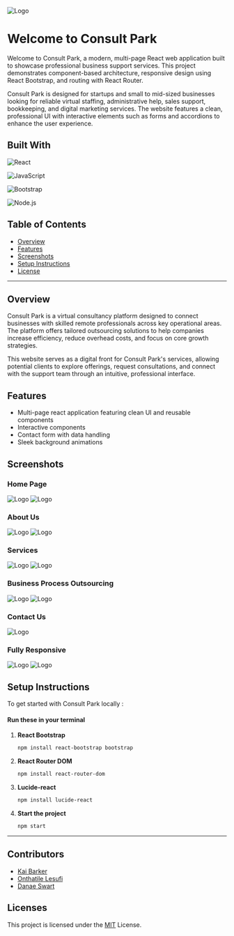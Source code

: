 ![Logo](./src/components/assets/Consult-Park-Logo-Full.png)


# Welcome to Consult Park

Welcome to Consult Park, a modern, multi-page React web application built to showcase professional business support services. This project demonstrates component-based architecture, responsive design using React Bootstrap, and routing with React Router.

Consult Park is designed for startups and small to mid-sized businesses looking for reliable virtual staffing, administrative help, sales support, bookkeeping, and digital marketing services. The website features a clean, professional UI with interactive elements such as forms and accordions to enhance the user experience.

## Built With

![React](https://img.shields.io/badge/-React-61DAFB?style=for-the-badge&logo=react&logoColor=black)

![JavaScript](https://img.shields.io/badge/-JavaScript-F7DF1E?style=for-the-badge&logo=javascript&logoColor=black)

![Bootstrap](https://img.shields.io/badge/-Bootstrap-7952B3?style=for-the-badge&logo=bootstrap&logoColor=white)

![Node.js](https://img.shields.io/badge/-Node.js-339933?style=for-the-badge&logo=node.js&logoColor=white)

## Table of Contents

- [ Overview](#-overview)  
- [ Features](#-features)   
- [ Screenshots](#-Screenshots)   
- [ Setup Instructions](#️-setup-instructions)  
- [ License](#-license)

---

## Overview
Consult Park is a virtual consultancy platform designed to connect businesses with skilled remote professionals across key operational areas. The platform offers tailored outsourcing solutions to help companies increase efficiency, reduce overhead costs, and focus on core growth strategies.

This website serves as a digital front for Consult Park's services, allowing potential clients to explore offerings, request consultations, and connect with the support team through an intuitive, professional interface.

## Features

- Multi-page react application featuring clean UI and reusable components
- Interactive components
- Contact form with data handling
- Sleek background animations

## Screenshots

### Home Page

![Logo](./src/assets/images/Home1.png)
![Logo](./src/assets/images/Home2.png)

### About Us

![Logo](./src/assets/images/About1.png)
![Logo](./src/assets/images/About2.png)

### Services

![Logo](./src/assets/images/Services1.png)
![Logo](./src/assets/images/Services2.png)

### Business Process Outsourcing

![Logo](./src/assets/images/Outsourcing%20(1).png)
![Logo](./src/assets/images/Outsourcing%20(2).png)

### Contact Us

![Logo](./src/assets/images/Contact1.png)

### Fully Responsive

![Logo](./src/assets/images/Responsivesness1.png)
![Logo](./src/assets/images/Responsiveness2.png)

## Setup Instructions

To get started with Consult Park locally :

#### Run these in your terminal

1. **React Bootstrap**  
    ```bash
    npm install react-bootstrap bootstrap
    ```

2. **React Router DOM**  
    ```bash
    npm install react-router-dom
    ```
3. **Lucide-react**  
    ```bash
    npm install lucide-react
    ```
4. **Start the project**
    ```bash
    npm start
    ```

---

## Contributors

- [Kai Barker](https://github.com/Kai-Barker)
- [Onthatile Lesufi](https://github.com/Onthatile-Lesufi)
- [Danae Swart](https://github.com/danaeswart)

## Licenses
This project is licensed under the [MIT](https://choosealicense.com/licenses/mit/) License. 